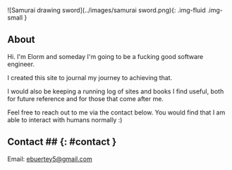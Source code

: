 ![Samurai drawing sword](../images/samurai sword.png){: .img-fluid .img-small }

## About
Hi. I'm Elorm and someday I'm going to be a fucking good software engineer.

I created this site to journal my journey to achieving that.

I would also be keeping a running log of sites and books I find useful, both for future reference and for those that come after me.

Feel free to reach out to me via the contact below. You would find that I am able to interact with humans normally :)

## Contact ## {: #contact }
Email: <a href = "mailto: ebuertey5@gmail.com">ebuertey5@gmail.com</a>
